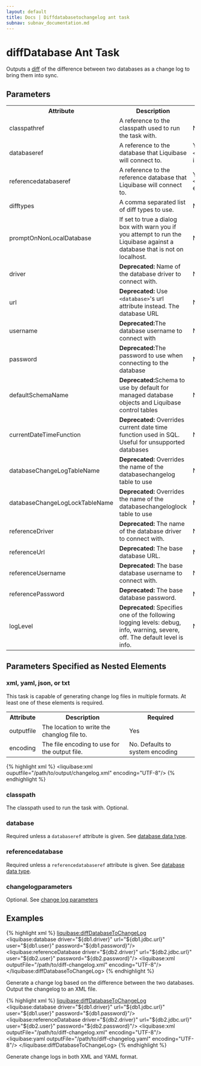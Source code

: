 ```yaml
---
layout: default
title: Docs | Diffdatabasetochangelog ant task 
subnav: subnav_documentation.md
---
```


# diffDatabase Ant Task

Outputs a [diff](../diff.html) of the difference between two databases as a change log to bring them into sync.

## Parameters

<table>
    <tr>
        <th>Attribute</th>
        <th>Description</th>
        <th>Required</th>
    </tr>
    <tr>
        <td>classpathref</td>
        <td>A reference to the classpath used to run the task with.</td>
        <td>No</td>
    </tr>
    <tr>
        <td>databaseref</td>
        <td>A reference to the database that Liquibase will connect to.</td>
        <td>Yes, unless a nested <code>&lt;database&gt;</code> element is present.</td>
    </tr>
    <tr>
        <td>referencedatabaseref</td>
        <td>A reference to the reference database that Liquibase will connect to.</td>
        <td>Yes, unless a nested <code>&lt;referencedatabase&gt;</code> element is present.</td>
    </tr>
    <tr>
        <td>difftypes</td>
        <td>A comma separated list of diff types to use.</td>
        <td>No</td>
    </tr>
    <tr>
        <td>promptOnNonLocalDatabase</td>
        <td>If set to true a dialog box with warn you if you attempt to run the Liquibase against a database that is not on localhost.</td>
        <td>No; default is false.</td>
    </tr>
    <tr>
        <td>driver</td>
        <td><b>Deprecated:</b> Name of the database driver to connect with.</td>
        <td>No</td>
    </tr>
    <tr>
        <td>url</td>
        <td><b>Deprecated:</b> Use <code>&lt;database&gt;</code>'s url attribute instead. The database URL</td>
        <td>No</td>
    </tr>
    <tr>
        <td>username</td>
        <td><b>Deprecated:</b>The database username to connect with</td>
        <td>No</td>
    </tr>
    <tr>
        <td>password</td>
        <td><b>Deprecated:</b>The password to use when connecting to the database</td>
        <td>No</td>
    </tr>
    <tr>
        <td>defaultSchemaName</td>
        <td><b>Deprecated:</b>Schema to use by default for managed database objects and Liquibase control tables</td>
        <td>No</td>
    </tr>
    <tr>
        <td>currentDateTimeFunction</td>
        <td><b>Deprecated:</b> Overrides current date time function used in SQL. Useful for unsupported databases</td>
        <td>No</td>
    </tr>
    <tr>
        <td>databaseChangeLogTableName</td>
        <td><b>Deprecated:</b> Overrides the name of the databasechangelog table to use</td>
        <td>No</td>
    </tr>
    <tr>
        <td>databaseChangeLogLockTableName</td>
        <td><b>Deprecated:</b> Overrides the name of the databasechangeloglock table to use</td>
        <td>No</td>
    </tr>
    <tr>
        <td>referenceDriver</td>
        <td><b>Deprecated:</b> The name of the database driver to connect with.</td>
        <td>No</td>
    </tr>
    <tr>
        <td>referenceUrl</td>
        <td><b>Deprecated:</b> The base database URL.</td>
        <td>No</td>
    </tr>
    <tr>
        <td>referenceUsername</td>
        <td><b>Deprecated:</b> The base database username to connect with.</td>
        <td>No</td>
    </tr>
    <tr>
        <td>referencePassword</td>
        <td><b>Deprecated:</b> The base database password.</td>
        <td>No</td>
    </tr>
    <tr>
        <td>logLevel</td>
        <td><b>Deprecated:</b> Specifies one of the following logging levels: debug, info, warning, severe, off. The default level is info.</td>
        <td>No</td>
    </tr>
</table>

## Parameters Specified as Nested Elements

### xml, yaml, json, or txt 
 
This task is capable of generating change log files in multiple formats. At least one of these elements is required.

<table>
    <tr>
        <th>Attribute</th>
        <th>Description</th>
        <th>Required</th>
    </tr>
    <tr>
        <td>outputfile</td>
        <td>The location to write the changlog file to.</td>
        <td>Yes</td>
    </tr>
    <tr>
        <td>encoding</td>
        <td>The file encoding to use for the output file.</td>
        <td>No. Defaults to system encoding</td>
    </tr>
</table>

{% highlight xml %}
<liquibase:xml ouputfile="/path/to/output/changelog.xml" encoding="UTF-8"/>
{% endhighlight %}

### classpath 

The classpath used to run the task with. Optional. 

### database

Required unless a `databaseref` attribute is given. See [database data type](./index.html).

### referencedatabase

Required unless a `referencedatabaseref` attribute is given. See [database data type](./index.html).

### changelogparameters

Optional. See [change log parameters](./index.html)

## Examples

{% highlight xml %}
<liquibase:diffDatabaseToChangeLog>
    <liquibase:database driver="${db1.driver}" url="${db1.jdbc.url}" user="${db1.user}" password="${db1.password}"/>
    <liquibase:referenceDatabase driver="${db2.driver}" url="${db2.jdbc.url}" user="${db2.user}" password="${db2.password}"/>
    <liquibase:xml outputFile="/path/to/diff-changelog.xml" encoding="UTF-8"/>
</liquibase:diffDatabaseToChangeLog>
{% endhighlight %}

Generate a change log based on the difference between the two databases. Output the changelog to an XML file.

{% highlight xml %}
<liquibase:diffDatabaseToChangeLog>
    <liquibase:database driver="${db1.driver}" url="${db1.jdbc.url}" user="${db1.user}" password="${db1.password}"/>
    <liquibase:referenceDatabase driver="${db2.driver}" url="${db2.jdbc.url}" user="${db2.user}" password="${db2.password}"/>
    <liquibase:xml outputFile="/path/to/diff-changelog.xml" encoding="UTF-8"/>
    <liquibase:yaml outputFile="/path/to/diff-changelog.yaml" encoding="UTF-8"/>
</liquibase:diffDatabaseToChangeLog>
{% endhighlight %}

Generate change logs in both XML and YAML format.
